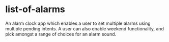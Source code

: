 # list-of-alarms

An alarm clock app which enables a user to set multiple alarms using multiple pending intents. A user can also enable weekend 
functionality, and pick amongst a range of choices for an alarm sound.


